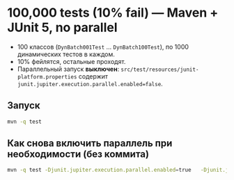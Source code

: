 # 100,000 tests (10% fail) — Maven + JUnit 5, no parallel

- 100 классов (`DynBatch001Test` … `DynBatch100Test`), по 1000 динамических тестов в каждом.
- 10% фейлятся, остальные проходят.
- Параллельный запуск **выключен**: `src/test/resources/junit-platform.properties` содержит
  `junit.jupiter.execution.parallel.enabled=false`.

## Запуск
```bash
mvn -q test
```

## Как снова включить параллель при необходимости (без коммита)
```bash
mvn -q test -Djunit.jupiter.execution.parallel.enabled=true   -Djunit.jupiter.execution.parallel.mode.default=concurrent   -Djunit.jupiter.execution.parallel.config.strategy=fixed   -Djunit.jupiter.execution.parallel.config.fixed.parallelism=8
```
